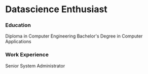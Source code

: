 # Datascience Enthusiast


### Education 

Diploma in Computer Engineering
Bachelor's Degree in Computer Applications

### Work Experience

 Senior System Administrator
